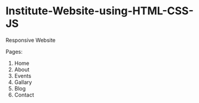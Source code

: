 # Institute-Website-using-HTML-CSS-JS

Responsive Website

Pages:
1. Home 
2. About 
3. Events
4. Gallary
5. Blog
6. Contact
